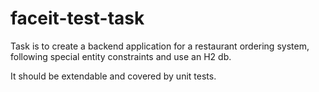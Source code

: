 # faceit-test-task

Task is to create a backend application for a restaurant ordering system, following special entity constraints and use an H2 db.

It should be extendable and covered by unit tests.

